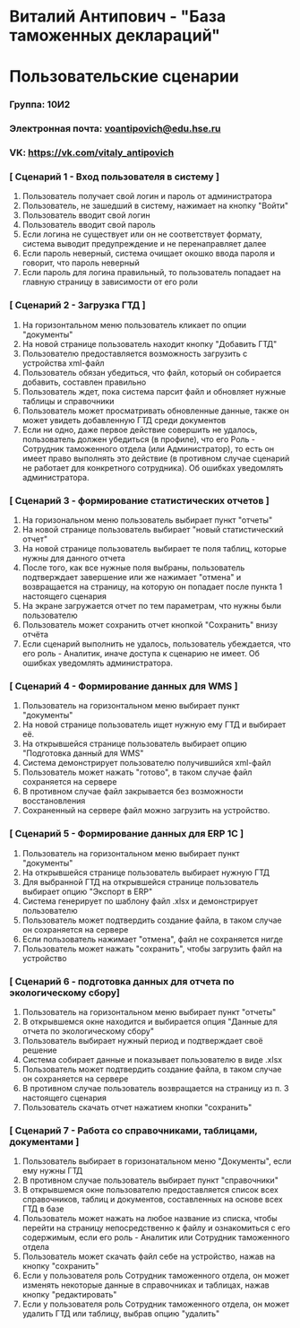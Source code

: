 # Виталий Антипович - "База таможенных деклараций"
# Пользовательские сценарии
### Группа: 10И2
### Электронная почта: voantipovich@edu.hse.ru
### VK: https://vk.com/vitaly_antipovich


### [ Сценарий 1 - Вход пользователя в систему ]
1. Пользователь получает свой логин и пароль от администратора
2. Пользователь, не зашедший в систему, нажимает на кнопку "Войти"
3. Пользователь вводит свой логин
4. Пользователь вводит свой пароль
5. Если логина не существует или он не соответствует формату, система выводит предупреждение и не перенаправляет далее
6. Если пароль неверный, система очищает окошко ввода пароля и говорит, что пароль неверный
7. Если пароль для логина правильный, то пользователь попадает на главную страницу в зависимости от его роли

### [ Сценарий 2 - Загрузка ГТД ]
1. На горизонтальном меню пользователь кликает по опции "документы"
2. На новой странице пользователь находит кнопку "Добавить ГТД"
3. Пользователю предоставляется возможность загрузить с устройства xml-файл
4. Пользователь обязан убедиться, что файл, который он собирается добавить, составлен правильно
5. Пользователь ждет, пока система парсит файл и обновляет нужные таблицы и справочники
6. Пользователь может просматривать обновленные данные, также он может увидеть добавленную ГТД среди документов
7. Если ни одно, даже первое действие совершить не удалось, пользователь должен убедиться (в профиле), 
что его Роль - Сотрудник таможенного отдела (или Администратор), то есть он имеет право выполнять это действие (в противном случае сценарий не работает для конкретного сотрудника). Об ошибках уведомлять администратора.

### [ Сценарий 3 - формирование статистических отчетов ]
1. На горизональном меню пользователь выбирает пункт "отчеты"
2. На новой странице пользователь выбирает "новый статистический отчет"
3. На новой странице пользователь выбирает те поля таблиц, которые нужны для данного отчета
4. После того, как все нужные поля выбраны, пользователь подтверждает завершение или же нажимает "отмена" и возвращается на страницу, на которую он попадает после пункта 1 настоящего сценария
5. На экране загружается отчет по тем параметрам, что нужны были пользователю
6. Пользователь может сохранить отчет кнопкой "Сохранить" внизу отчёта
7. Если сценарий выполнить не удалось, пользователь убеждается, что его роль - Аналитик, иначе доступа к сценарию не имеет. Об ошибках уведомлять администратора.

### [ Сценарий 4 - Формирование данных для WMS ]
1. Пользователь на горизонтальном меню выбирает пункт "документы"
2. На новой странице пользователь ищет нужную ему ГТД и выбирает её.
3. На открывшейся странице пользователь выбирает опцию "Подготовка данный для WMS"
4. Система демонстрирует пользователю получившийся xml-файл
5. Пользователь может нажать "готово", в таком случае файл сохраняется на сервере
6. В противном случае файл закрывается без возможности восстановления
7. Сохраненный на сервере файл можно загрузить на устройство.

### [ Сценарий 5 - Формирование данных для ERP 1C ]
1. Пользователь на горизонтальном меню выбирает пункт "документы"
2. На открывшейся странице пользователь выбирает нужную ГТД
3. Для выбранной ГТД на открывшейся странице пользователь выбирает опцию "Экспорт в ERP"
4. Система генерирует по шаблону файл .xlsx и демонстрирует пользователю
5. Пользователь может подтвердить создание файла, в таком случае он сохраняется на сервере
6. Если пользователь нажимает "отмена", файл не сохраняется нигде
7. Пользователь может нажать "сохранить", чтобы загрузить файл на устройство

### [ Сценарий 6 - подготовка данных для отчета по экологическому сбору]
1. Пользователь на горизонтальном меню выбирает пункт "отчеты"
2. В открывшемся окне находится и выбирается опция "Данные для отчета по экологическому сбору"
3. Пользователь выбирает нужный период и подтверждает своё решение
4. Система собирает данные и показывает пользователю в виде .xlsx
5. Пользователь может подтвердить создание файла, в таком случае он сохраняется на сервере
6. В противном случае пользователь возвращается на страницу из п. 3 настоящего сценария
7. Пользователь скачать отчет нажатием кнопки "сохранить"

### [ Сценарий 7 - Работа со справочниками, таблицами, документами ]
1. Пользователь выбирает в горизонатальном меню "Документы", если ему нужны ГТД 
2. В противном случае пользователь выбирает пункт "справочники"
3. В открывшемся окне пользователю предоставляется список всех справочников, таблиц и документов, составленных на основе всех ГТД в базе
4. Пользователь может нажать на любое название из списка, чтобы перейти на страницу непосредственно к файлу и ознакомиться с его содержимым, если его роль - Аналитик или Сотрудник таможенного отдела
5. Пользователь может скачать файл себе на устройство, нажав на кнопку "сохранить"
6. Если у пользователя роль Сотрудник таможенного отдела, он может изменять некоторые данные в справочниках и таблицах, нажав кнопку "редактировать"
7. Если у пользователя роль Сотрудник таможенного отдела, он может удалить ГТД или таблицу, выбрав опцию "удалить"
